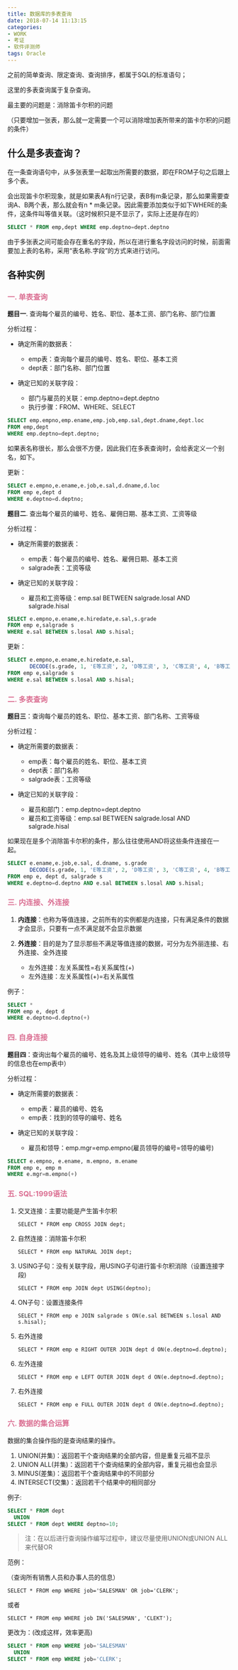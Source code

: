 ```yaml
---
title: 数据库的多表查询
date: 2018-07-14 11:13:15
categories: 
- WORK
- 考证
- 软件评测师
tags: Oracle
---
```


之前的简单查询、限定查询、查询排序，都属于SQL的标准语句；

这里的多表查询属于复杂查询。

最主要的问题是：消除笛卡尔积的问题

（只要增加一张表，那么就一定需要一个可以消除增加表所带来的笛卡尔积的问题的条件）

## 什么是多表查询？
   
   在一条查询语句中，从多张表里一起取出所需要的数据，即在FROM子句之后跟上多个表。
   
   会出现笛卡尔积现象，就是如果表A有n行记录，表B有m条记录，那么如果需要查询A、B两个表，那么就会有n * m条记录。因此需要添加类似于如下WHERE的条件，这条件叫等值关联。（这时候积只是不显示了，实际上还是存在的）
   
   ```sql
   SELECT * FROM emp,dept WHERE emp.deptno=dept.deptno
   ```
   
   由于多张表之间可能会存在重名的字段，所以在进行重名字段访问的时候，前面需要加上表的名称，采用“表名称.字段”的方式来进行访问。
   
## 各种实例

### <font color=palevioletred>一. 单表查询</font>

**题目一**. 查询每个雇员的编号、姓名、职位、基本工资、部门名称、部门位置

分析过程：
   
* 确定所需的数据表：
      
  * emp表：查询每个雇员的编号、姓名、职位、基本工资
  * dept表：部门名称、部门位置
   
* 确定已知的关联字段：

  * 部门与雇员的关联：emp.deptno=dept.deptno
  * 执行步骤：FROM、WHERE、SELECT

```sql
SELECT emp.empno,emp.ename,emp.job,emp.sal,dept.dname,dept.loc
FROM emp,dept
WHERE emp.deptno=dept.deptno;
```

如果表名称很长，那么会很不方便，因此我们在多表查询时，会给表定义一个别名，如下。

更新：

```sql
SELECT e.empno,e.ename,e.job,e.sal,d.dname,d.loc
FROM emp e,dept d
WHERE e.deptno=d.deptno;
```


**题目二**. 查出每个雇员的编号、姓名、雇佣日期、基本工资、工资等级

分析过程：

* 确定所需要的数据表：

   * emp表：每个雇员的编号、姓名、雇佣日期、基本工资
   * salgrade表：工资等级
   
* 确定已知的关联字段：
   
   * 雇员和工资等级：emp.sal BETWEEN salgrade.losal AND salgrade.hisal


```sql
SELECT e.empno,e.ename,e.hiredate,e.sal,s.grade
FROM emp e,salgrade s
WHERE e.sal BETWEEN s.losal AND s.hisal;
```

更新：

```sql
SELECT e.empno,e.ename,e.hiredate,e.sal,
       DECODE(s.grade, 1, 'E等工资', 2, 'D等工资', 3, 'C等工资', 4, 'B等工资', 5, 'A等工资') grade
FROM emp e,salgrade s
WHERE e.sal BETWEEN s.losal AND s.hisal;
```

### <font color=palevioletred>二. 多表查询</font>

**题目三**：查询每个雇员的姓名、职位、基本工资、部门名称、工资等级

分析过程：

* 确定所需要的数据表：
 
  * emp表：每个雇员的姓名、职位、基本工资
  * dept表：部门名称
  * salgrade表：工资等级
  
* 确定已知的关联字段：
   
  * 雇员和部门：emp.deptno=dept.deptno
  * 雇员和工资等级：emp.sal BETWEEN salgrade.losal AND salgrade.hisal

如果现在是多个消除笛卡尔积的条件，那么往往使用AND将这些条件连接在一起。
  
```sql
SELECT e.ename,e.job,e.sal, d.dname, s.grade
       DECODE(s.grade, 1, 'E等工资', 2, 'D等工资', 3, 'C等工资', 4, 'B等工资', 5, 'A等工资') grade
FROM emp e, dept d, salgrade s
WHERE e.deptno=d.deptno AND e.sal BETWEEN s.losal AND s.hisal;
```


### <font color=palevioletred>三. 内连接、外连接</font>

1. **内连接**：也称为等值连接，之前所有的实例都是内连接，只有满足条件的数据才会显示，只要有一点不满足就不会显示数据

2. **外连接**：目的是为了显示那些不满足等值连接的数据，可分为左外丽连接、右外连接、全外连接
   
   * 左外连接：左关系属性=右关系属性(+)
   * 左外连接：左关系属性(+)=右关系属性
   
  例子：
  
  ```sql
  SELECT *
  FROM emp e, dept d
  WHERE e.deptno=d.deptno(+)
  ```
  
  
### <font color=palevioletred>四. 自身连接</font>

**题目四**：查询出每个雇员的编号、姓名及其上级领导的编号、姓名（其中上级领导的信息也在emp表中）

分析过程：

* 确定所需要的数据表：
   
  * emp表：雇员的编号、姓名
  * emp表：找到的领导的编号、姓名
  
* 确定已知的关联字段：
   
  * 雇员和领导：emp.mgr=emp.empno(雇员领导的编号=领导的编号)

```sql
SELECT e.empno, e.ename, m.empno, m.ename
FROM emp e, emp m
WHERE e.mgr=m.empno(+)
```

### <font color=palevioletred>五. SQL:1999语法</font>

1. 交叉连接：主要功能是产生笛卡尔积

   `SELECT * FROM emp CROSS JOIN dept;`
 
2. 自然连接：消除笛卡尔积

   `SELECT * FROM emp NATURAL JOIN dept;`
 
3. USING子句：没有关联字段，用USING子句进行笛卡尔积消除（设置连接字段)

   `SELECT * FROM emp JOIN dept USING(deptno);`

4. ON子句：设置连接条件
   
   	`SELECT * FROM emp e JOIN salgrade s ON(e.sal BETWEEN s.losal AND s.hisal);`
   	
5. 右外连接

   `SELECT * FROM emp e RIGHT OUTER JOIN dept d ON(e.deptno=d.deptno);`

6. 左外连接

   `SELECT * FROM emp e LEFT OUTER JOIN dept d ON(e.deptno=d.deptno);`
   
7. 右外连接

   `SELECT * FROM emp e FULL OUTER JOIN dept d ON(e.deptno=d.deptno);`
   

### <font color=palevioletred>六. 数据的集合运算</font>

数据的集合操作指的是查询结果的操作。

1. UNION(并集)：返回若干个查询结果的全部内容，但是重复元祖不显示
2. UNION ALL(并集)：返回若干个查询结果的全部内容，重复元祖也会显示
3. MINUS(差集)：返回若干个查询结果中的不同部分
4. INTERSECT(交集)：返回若干个结果中的相同部分

例子:

```sql
SELECT * FROM dept
  UNION
SELECT * FROM dept WHERE deptno=10;
```

> 注：在以后进行查询操作编写过程中，建议尽量使用UNION或UNION ALL来代替OR

范例：

（查询所有销售人员和办事人员的信息）

`SELECT * FROM emp WHERE job='SALESMAN' OR job='CLERK';`

或者

`SELECT * FROM emp WHERE job IN('SALESMAN', 'CLEKT');`

更改为：(改成这样，效率更高)

```sql
SELECT * FROM emp WHERE job='SALESMAN' 
  UNION
SELECT * FROM emp WHERE job='CLERK';
```
